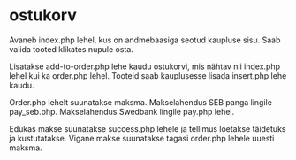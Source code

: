 # ostukorv
Avaneb index.php lehel, kus on andmebaasiga seotud kaupluse sisu. Saab valida tooted klikates nupule osta.

Lisatakse add-to-order.php lehe kaudu ostukorvi, mis nähtav nii index.php lehel kui ka order.php lehel. 
Tooteid saab kauplusesse lisada insert.php lehe kaudu.

Order.php lehelt suunatakse maksma. Makselahendus SEB panga lingile pay_seb.php.
Makselahendus Swedbank lingile pay.php lehel.

Edukas makse suunatakse success.php lehele ja tellimus loetakse täidetuks ja kustutatakse. 
Vigane makse suunatakse tagasi order.php lehele uuesti maksma.
